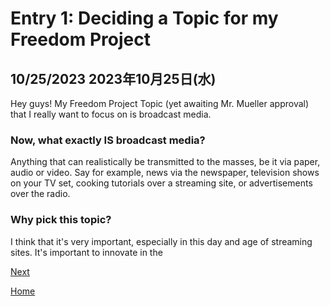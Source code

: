 # Entry 1: Deciding a Topic for my Freedom Project
## 10/25/2023                     2023年10月25日(水)

Hey guys! 
My Freedom Project Topic (yet awaiting Mr. Mueller approval) that I really want to focus on is broadcast media. 

### Now, what exactly IS broadcast media?
Anything that can realistically be transmitted to the masses, be it via paper, audio or video. Say for example,
news via the newspaper, television shows on your TV set, cooking tutorials over a streaming site, or advertisements
over the radio.

### Why pick this topic?
I think that it's very important, especially in this day and age of streaming sites. It's important to innovate in the 


[Next](entry02.md)

[Home](../README.md)
